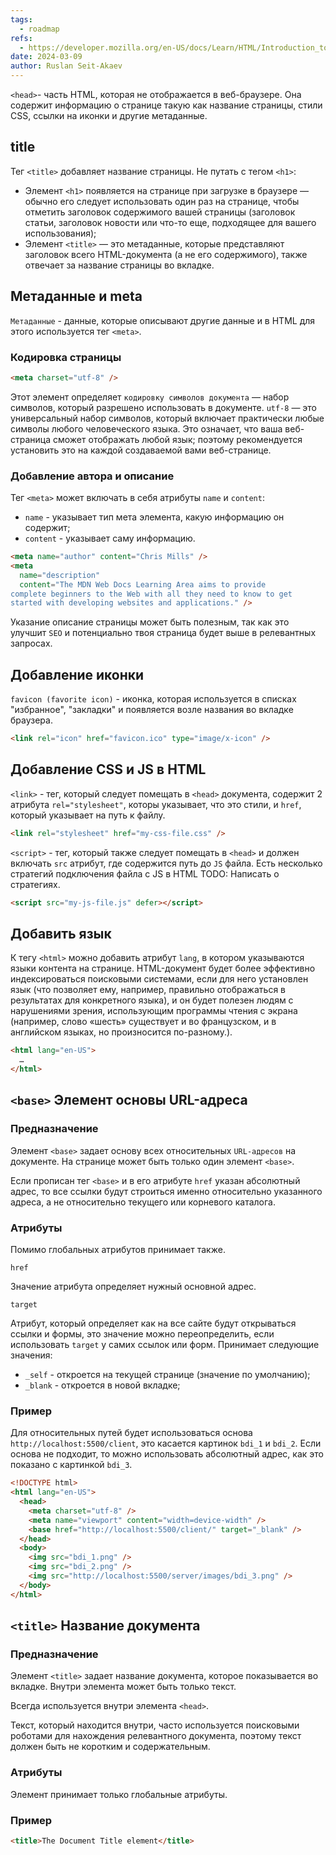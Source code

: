 ```yaml
---
tags:
  - roadmap
refs:
  - https://developer.mozilla.org/en-US/docs/Learn/HTML/Introduction_to_HTML/The_head_metadata_in_HTML
date: 2024-03-09
author: Ruslan Seit-Akaev
---
```

`<head>`- часть HTML, которая не отображается в веб-браузере. Она содержит информацию о странице такую как название страницы, стили CSS, ссылки на иконки и другие метаданные.

## title

Тег `<title>` добавляет название страницы. Не путать с тегом `<h1>`:
- Элемент `<h1>` появляется на странице при загрузке в браузере — обычно его следует использовать один раз на странице, чтобы отметить заголовок содержимого вашей страницы (заголовок статьи, заголовок новости или что-то еще, подходящее для вашего использования);
- Элемент `<title>` — это метаданные, которые представляют заголовок всего HTML-документа (а не его содержимого), также отвечает за название страницы во вкладке.

## Метаданные и meta

`Метаданные` - данные, которые описывают другие данные и в HTML для этого используется тег `<meta>`.

###  Кодировка страницы

```html
<meta charset="utf-8" />
```

Этот элемент определяет `кодировку символов документа` — набор символов, который разрешено использовать в документе. `utf-8` — это универсальный набор символов, который включает практически любые символы любого человеческого языка. Это означает, что ваша веб-страница сможет отображать любой язык; поэтому рекомендуется установить это на каждой создаваемой вами веб-странице.

### Добавление автора и описание

Тег `<meta>` может включать в себя атрибуты `name` и `content`:
- `name` - указывает тип мета элемента, какую информацию он содержит;
- `content` - указывает саму информацию.

```html
<meta name="author" content="Chris Mills" />
<meta
  name="description"
  content="The MDN Web Docs Learning Area aims to provide
complete beginners to the Web with all they need to know to get
started with developing websites and applications." />
```

Указание описание страницы может быть полезным, так как это улучшит `SEO` и потенциально твоя страница будет выше в релевантных запросах.

## Добавление иконки

`favicon (favorite icon)` - иконка, которая используется в списках "избранное", "закладки" и появляется возле названия во вкладке браузера.

```html
<link rel="icon" href="favicon.ico" type="image/x-icon" />
```

## Добавление CSS и JS в HTML

`<link>` - тег, который следует помещать в `<head>` документа, содержит 2 атрибута `rel="stylesheet"`, которы указывает, что это стили, и `href`, который указывает на путь к файлу.

```html
<link rel="stylesheet" href="my-css-file.css" />
```

`<script>` - тег, который также следует помещать в `<head>` и должен включать `src` атрибут, где содержится путь до `JS` файла. Есть несколько стратегий подключения файла с JS в HTML TODO: Написать о стратегиях.

```html
<script src="my-js-file.js" defer></script>
```

## Добавить язык

К тегу `<html>` можно добавить атрибут `lang`, в котором указываются языки контента на странице. HTML-документ будет более эффективно индексироваться поисковыми системами, если для него установлен язык (что позволяет ему, например, правильно отображаться в результатах для конкретного языка), и он будет полезен людям с нарушениями зрения, использующим программы чтения с экрана (например, слово «шесть» существует и во французском, и в английском языках, но произносится по-разному.).

```html
<html lang="en-US">
  …
</html>
```

## `<base>` Элемент основы URL-адреса

### Предназначение

Элемент `<base>` задает основу всех относительных `URL-адресов` на документе. На странице может быть только один элемент `<base>`. 

Если прописан тег `<base>` и в его атрибуте `href` указан абсолютный адрес, то все ссылки будут строиться именно относительно указанного адреса, а не относительно текущего или корневого каталога.
### Атрибуты

Помимо глобальных атрибутов принимает также.

`href`

  Значение атрибута определяет нужный основной адрес.

`target`

  Атрибут, который определяет как на все сайте будут открываться ссылки и формы, это значение можно переопределить, если использовать `target` у самих ссылок или форм. Принимает следующие значения:
  - `_self` - откроется на текущей странице (значение по умолчанию);
  - `_blank` - откроется в новой вкладке;
### Пример

Для относительных путей будет использоваться основа `http://localhost:5500/client`, это касается картинок `bdi_1` и `bdi_2`. Если основа не подходит, то можно использовать абсолютный адрес, как это показано с картинкой `bdi_3`.

```html
<!DOCTYPE html>
<html lang="en-US">
  <head>
    <meta charset="utf-8" />
    <meta name="viewport" content="width=device-width" />
    <base href="http://localhost:5500/client/" target="_blank" />
  </head>
  <body>
    <img src="bdi_1.png" />
    <img src="bdi_2.png" />
    <img src="http://localhost:5500/server/images/bdi_3.png" />
  </body>
</html>
```

## `<title>` Название документа

### Предназначение

Элемент `<title>` задает название документа, которое показывается во вкладке. Внутри элемента может быть только текст.

Всегда используется внутри элемента `<head>`. 

Текст, который находится внутри, часто используется поисковыми роботами для нахождения релевантного документа, поэтому текст должен быть не коротким и содержательным. 
### Атрибуты

Элемент принимает только глобальные атрибуты.
### Пример

```html
<title>The Document Title element</title>
```

